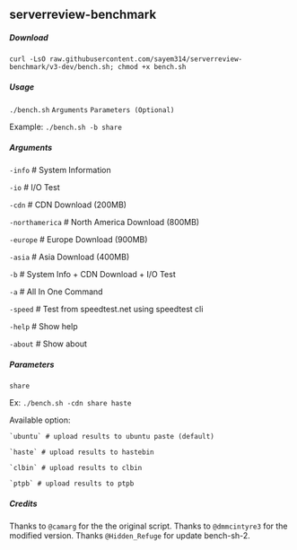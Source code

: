 ## serverreview-benchmark

##### Download

`curl -LsO raw.githubusercontent.com/sayem314/serverreview-benchmark/v3-dev/bench.sh; chmod +x bench.sh`

##### Usage

`./bench.sh` `Arguments` `Parameters (Optional)`

Example: `./bench.sh -b share`

##### Arguments

`-info` # System Information

`-io` # I/O Test

`-cdn` # CDN Download (200MB)

`-northamerica` # North America Download (800MB)

`-europe` # Europe Download (900MB)

`-asia` # Asia Download (400MB)

`-b` # System Info + CDN Download + I/O Test

`-a` # All In One Command

`-speed` # Test from speedtest.net using speedtest cli

`-help` # Show help

`-about` # Show about

##### Parameters

`share`

Ex: `./bench.sh -cdn share haste`

Available option:

    `ubuntu` # upload results to ubuntu paste (default)

    `haste` # upload results to hastebin

    `clbin` # upload results to clbin

    `ptpb` # upload results to ptpb

##### _Credits_

Thanks to `@camarg` for the the original script. Thanks to `@dmmcintyre3` for the modified version. Thanks `@Hidden_Refuge` for update bench-sh-2.
